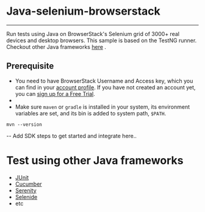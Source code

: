# Java-selenium-browserstack
 ---
 Run tests using Java on BrowserStack's Selenium grid of 3000+ real devices and desktop browsers. This sample is based on the TestNG runner. Checkout other Java frameworks [here](#) <link to bottom section>.

## Prerequisite
- You need to have BrowserStack Username and Access key, which you can find in your [account profile](#). If you have not created an account yet, you can [sign up for a Free Trial](#).
- 
-  Make sure `maven` or `gradle` is installed in your system, its environment variables are set, and its bin is added to system path, `$PATH`.

```
mvn --version
```

-- Add SDK steps to get started and integrate here..


# Test using other Java frameworks
- [JUnit](#)
- [Cucumber](#)
- [Serenity](#)
- [Selenide](#)
- etc
